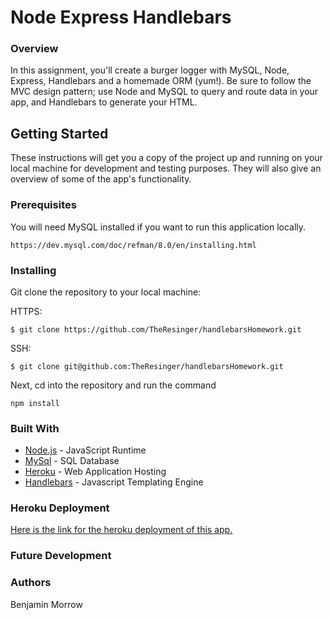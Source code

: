 # Node Express Handlebars

### Overview

In this assignment, you'll create a burger logger with MySQL, Node, Express, Handlebars and a homemade ORM (yum!). Be sure to follow the MVC design pattern; use Node and MySQL to query and route data in your app, and Handlebars to generate your HTML.

## Getting Started

These instructions will get you a copy of the project up and running on your local machine for development and testing purposes. They will also give an overview of some of the app's functionality. 

### Prerequisites

You will need MySQL installed if you want to run this application locally.
```
https://dev.mysql.com/doc/refman/8.0/en/installing.html
```

### Installing

Git clone the repository to your local machine:

HTTPS: 
```
$ git clone https://github.com/TheResinger/handlebarsHomework.git
```
SSH:
```
$ git clone git@github.com:TheResinger/handlebarsHomework.git
```

Next, cd into the repository and run the command
```
npm install
```

### Built With

* [Node.js](https://nodejs.org/en) - JavaScript Runtime
* [MySql](https://www.mysql.com/) - SQL Database
* [Heroku](https://www.heroku.com/) - Web Application Hosting
* [Handlebars](https://handlebarsjs.com/) - Javascript Templating Engine

### Heroku Deployment

[Here is the link for the heroku deployment of this app.](https://benjaminmorrowhandlebars.herokuapp.com/)

### Future Development


### Authors

Benjamin Morrow

